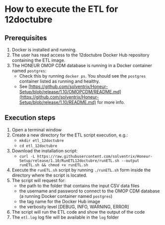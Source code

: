 # How to execute the ETL for 12doctubre

## Prerequisites
1. Docker is installed and running.
2. The user has read access to the 12doctubre Docker Hub repository containing the ETL image.
3. The HONEUR OMOP CDM database is running in a Docker container named `postgres`:
    * Check this by running `docker ps`. You should see the `postgres` container listed as running and healthy.
    * See [https://github.com/solventrix/Honeur-Setup/blob/release/1.10/OMOPCDM/README.md](https://github.com/solventrix/Honeur-Setup/blob/release/1.10/README.md) for more info.

## Execution steps
1. Open a terminal window 
2. Create a new directory for the ETL script execution, e.g.:
   * `mkdir etl_12doctubre`
   * `cd etl_12doctubre`
2. Download the installation script:
    * `curl -L https://raw.githubusercontent.com/solventrix/Honeur-Setup/release/1.10/RunETL12doctubre/runETL.sh --output runETL.sh && chmod +x runETL.sh`
3. Execute the `runETL.sh` script by running `./runETL.sh` form inside the directory where the script is located.
4. The script will request for:
    * the path to the folder that contains the input CSV data files
    * the username and password to connect to the OMOP CDM database (a running Docker container named `postgres`)
    * the tag name for the Docker Hub image
    * the verbosity level [DEBUG, INFO, WARNING, ERROR]
5. The script will run the ETL code and show the output of the code
6. The `etl.log` log file will be available in the `log` folder
